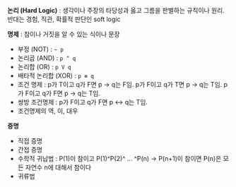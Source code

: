 **논리 (Hard Logic)** : 생각이나 주장의 타당성과 옳고 그름을 판별하는 규칙이나 원리.
반대는 경험, 직관, 확률적 판단인 soft logic

**명제** : 참이나 거짓을 알 수 있는 식이나 문장
- 부정 (NOT) : `~ p`
- 논리곱 (AND) : `p ^ q`
- 논리합 (OR) : `p V q`
- 배타적 논리합 (XOR) : `p ⊕ q`
- 조건 명제 : p가 T이고 q가 F면 p -> q는 F임. p가 F이고 q가 T면 p -> q는 T임. p가 F이고 q가 F면 p -> q는 T임.
- 쌍방 조건명제 : p가 F이고 q가 F면 p <-> q는 T임.
- 조건명제의 역, 이, 대우

**증명**
- 직접 증명
- 간접 증명
- 수학적 귀납법 : P(1)이 참이고 P(1)^P(2)^ ... ^P(n) -> P(n+1)이 참이면 P(n)은 모든 자연수 n에 대해서 참이다
- 귀류법